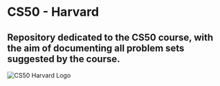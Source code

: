 # CS50 - Harvard

## Repository dedicated to the CS50 course, with the aim of documenting all problem sets suggested by the course.

![CS50 Harvard Logo](https://i.imgur.com/e9V5xBm.png)

